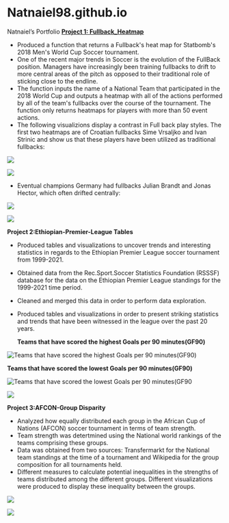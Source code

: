 # Natnaiel98.github.io
Natnaiel’s Portfolio
[**Project 1: Fullback_Heatmap**](https://github.com/Natnaiel98/Fullback_Heatmap)
- Produced  a function that returns a Fullback's heat map for Statbomb's 2018 Men's World Cup Soccer tournament.
- One of the recent major trends in Soccer is the evolution of the FullBack position. Managers have increasingly been training fullbacks to drift to more central areas of the pitch as opposed to their traditional role of sticking close to the endline. 
- The function inputs the name of a National Team that participated in the 2018 World Cup and outputs a heatmap with all of the actions performed by all of the team's fullbacks over the course of the tournament. The function only returns heatmaps for players with more than 50 event actions.
- The following visualizions display a contrast in Full back play styles. The first two heatmaps are of Croatian fullbacks Sime Vrsaljko and Ivan Strinic and show us that these players have been utilized as traditional fullbacks:

![](https://github.com/Natnaiel98/Natnaiel98.github.io/blob/main/Images/Croatia-%20Vrsaljlko%20Heatmap.png)

![](https://github.com/Natnaiel98/Natnaiel98.github.io/blob/main/Images/Croatia-Ivan%20Strinic%20Heatmap.png)

- Eventual champions Germany had fullbacks Julian Brandt and Jonas Hector, which often drifted centrally:


![](https://github.com/Natnaiel98/Natnaiel98.github.io/blob/main/Images/Gernany_Julian%20Brandt%20Heatmap.png)

![](https://github.com/Natnaiel98/Natnaiel98.github.io/blob/main/Images/Germany_Jonas%20Hector%20Heatmap.png)

**Project 2:Ethiopian-Premier-League Tables**
- Produced tables and visualizations to uncover trends and interesting statistics in regards to the Ethiopian Premier League soccer tournament from 1999-2021.
- Obtained data from the Rec.Sport.Soccer Statistics Foundation (RSSSF) database for the data on the Ethiopian Premier League standings for the 1999-2021 time period.
- Cleaned and merged this data in order to perform data exploration.
- Produced tables and visualizations in order to present striking statistics and trends that have been witnessed in the league over the past 20 years.

  **Teams that have scored the highest Goals per 90 minutes(GF90)**
  
![Teams that have scored the highest Goals per 90 minutes(GF90)](https://github.com/Natnaiel98/Natnaiel98.github.io/blob/main/Images/HighestGoals.png)

 **Teams that have scored the lowest Goals per 90 minutes(GF90)**
 
![Teams that have scored the lowest Goals per 90 minutes(GF90](https://github.com/Natnaiel98/Natnaiel98.github.io/blob/main/Images/LowestGoals.png)

![](https://github.com/Natnaiel98/Natnaiel98.github.io/blob/main/Images/Number%20of%20Club%20Relegations.png)

**Project 3:AFCON-Group Disparity**

- Analyzed how equally distributed each group in the African Cup of Nations (AFCON) soccer tournament in terms of team strength.
- Team strength was detertmined using the National world rankings of the teams comprising these groups.
- Data was obtained from two sources: Transfermarkt for the National team standings at the time of a tournament and Wikipedia for the group composition for all tournaments held.
- Different measures to calculate potential inequalities in the strengths of teams distributed among the different groups. Different visualizations were produced to display these inequality between the groups.

![](https://github.com/Natnaiel98/Natnaiel98.github.io/blob/main/Images/Average%20Fifa%20Ranking%20of%20Afcon%202021%20Groups.png)

![](https://github.com/Natnaiel98/Natnaiel98.github.io/blob/main/Images/FIFA%20Ranking%20Difference%20between%20Third%20and%20Fourth%20Pot%20teams.png)



